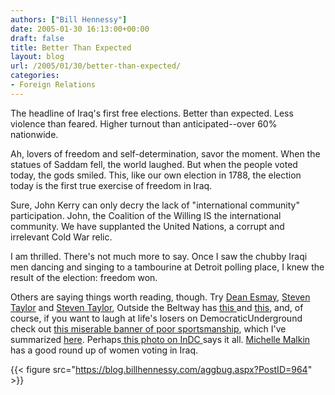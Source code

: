 ```yaml
---
authors: ["Bill Hennessy"]
date: 2005-01-30 16:13:00+00:00
draft: false
title: Better Than Expected
layout: blog
url: /2005/01/30/better-than-expected/
categories:
- Foreign Relations
---
```


The headline of Iraq's first free elections. Better than expected. Less violence than feared. Higher turnout than anticipated--over 60% nationwide.




Ah, lovers of freedom and self-determination, savor the moment. When the statues of Saddam fell, the world laughed. But when the people voted today, the gods smiled. This, like our own election in 1788, the election today is the first true exercise of freedom in Iraq.




Sure, John Kerry can only decry the lack of "international community" participation. John, the Coalition of the Willing IS the international community. We have supplanted the United Nations, a corrupt and irrelevant Cold War relic.




I am thrilled. There's not much more to say. Once I saw the chubby Iraqi men dancing and singing to a tambourine at Detroit polling place, I knew the result of the election: freedom won.




Others are saying things worth reading, though. Try [Dean Esmay](https://www.deanesmay.com/posts/1107101422.shtml), [Steven Taylor](https://www.poliblogger.com/index.php?p=6044) and [Steven Taylor](https://www.poliblogger.com/index.php?p=6045), Outside the Beltway has [this ](https://www.outsidethebeltway.com/archives/9033)and [this](https://www.outsidethebeltway.com/archives/9032), and, of course, if you want to laugh at life's losers on DemocraticUnderground check out [this miserable banner of poor sportsmanship](https://www.democraticunderground.com/discuss/duboard.php?az=view_all&address=102x1196727#1196736), which I've summarized [here](https://blog.billhennessy.com/blogs/hennessys_view/archive/2005/01/30/965.aspx). Perhaps[ this photo on InDC ](https://www.indcjournal.com/archives/001496.php)says it all. [Michelle Malkin ](https://michellemalkin.com/archives/001370.htm)has a good round up of women voting in Iraq.

{{< figure src="https://blog.billhennessy.com/aggbug.aspx?PostID=964" >}}

